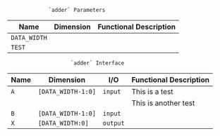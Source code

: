                  `adder` Parameters                  
                                                     
| Name         | Dimension | Functional Description |
|--------------|-----------|------------------------|
| `DATA_WIDTH` |           |                        |
| `TEST`       |           |                        |
                                                     
                        `adder` Interface                        
                                                                 
| Name | Dimension          | I/O      | Functional Description |
|------|--------------------|----------|------------------------|
| `A`  | `[DATA_WIDTH-1:0]` | `input`  | This is a test         |
|      |                    |          | This is another test   |
| `B`  | `[DATA_WIDTH-1:0]` | `input`  |                        |
| `X`  | `[DATA_WIDTH:0]`   | `output` |                        |
                                                                 

